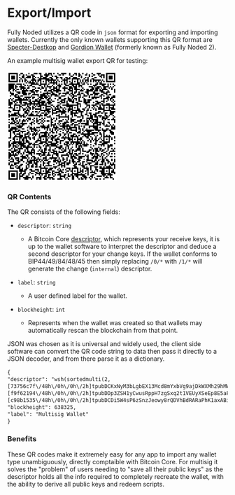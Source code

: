 # Export/Import

Fully Noded utilizes a QR code in `json` format for exporting and importing wallets. Currently the only known wallets supporting this QR format are [Specter-Destkop](https://github.com/cryptoadvance/specter-desktop/tree/master/docs) and [Gordion Wallet](https://github.com/BlockchainCommons/FullyNoded-2) (formerly known as Fully Noded 2).

An example multisig wallet export QR for testing:</br></br>
<img src="../Images/wallet_export.png" alt="" width="250"/>

### QR Contents

The QR consists of the following fields:

- `descriptor`: `string`
    - A Bitcoin Core [descriptor](https://github.com/bitcoin/bitcoin/blob/master/doc/descriptors.md), which represents your receive keys, it is up to the wallet software to interpret the descriptor and deduce a second descriptor for your change keys. If the wallet conforms to BIP44/49/84/48/45 then simply replacing `/0/*` with `/1/*` will generate the change (`internal`) descriptor.

- `label`: `string`
    - A user defined label for the wallet.

- `blockheight`: `int`
    - Represents when the wallet was created so that wallets may automatically rescan the blockchain from that point.

JSON was chosen as it is universal and widely used, the client side software can convert the QR code string to data then pass it directly to a JSON decoder, and from there parse it as a dictionary.

```
{
"descriptor": "wsh(sortedmulti(2,[73756c7f\/48h\/0h\/0h\/2h]tpubDCKxNyM3bLgbEX13Mcd8mYxbVg9ajDkWXMh29hMWBurKfVmBfWAM96QVP3zaUcN51HvkZ3ar4VwP82kC8JZhhux8vFQoJintSpVBwpFvyU3\/0\/*,[f9f62194\/48h\/0h\/0h\/2h]tpubDDp3ZSH1yCwusRppH7zgSxq2t1VEUyXSeEp8E5aFS8m43MknUjiF1bSLo3CGWAxbDyhF1XowA5ukPzyJZjznYk3kYi6oe7QxtX2euvKWsk4\/0\/*,[c98b1535\/48h\/0h\/0h\/2h]tpubDCDi5W4sP6zSnzJeowy8rQDVhBdRARaPhK1axABi8V1661wEPeanpEXj4ZLAUEoikVtoWcyK26TKKJSecSfeKxwHCcRrge9k1ybuiL71z4a\/0\/*))",
"blockheight": 638325,
"label": "Multisig Wallet"
}
```

### Benefits

These QR codes make it extremely easy for any app to import any wallet type unambiguously, directly comptaible with Bitcoin Core. For multisig it solves the "problem" of users needing to "save all their public keys" as the descriptor holds all the info required to completely recreate the wallet, with the ability to derive all public keys and redeem scripts.

